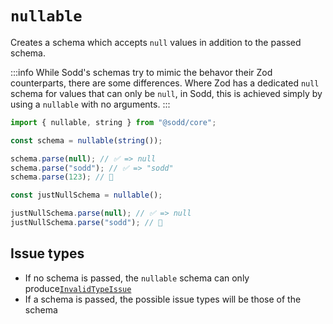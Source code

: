 # `nullable`

Creates a schema which accepts `null` values in addition to the passed schema.

:::info
While Sodd's schemas try to mimic the behavor their Zod counterparts, there are some differences. Where Zod has a dedicated `null` schema for values that can only be `null`, in Sodd, this is achieved simply by using a `nullable` with no arguments.
:::

```ts
import { nullable, string } from "@sodd/core";

const schema = nullable(string());

schema.parse(null); // ✅ => null
schema.parse("sodd"); // ✅ => "sodd"
schema.parse(123); // 🚨

const justNullSchema = nullable();

justNullSchema.parse(null); // ✅ => null
justNullSchema.parse("sodd"); // 🚨
```

## Issue types

- If no schema is passed, the `nullable` schema can only produce[`InvalidTypeIssue`](/api/issues/InvalidTypeIssue)
- If a schema is passed, the possible issue types will be those of the schema
